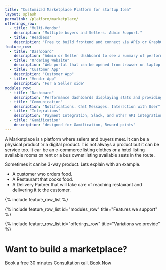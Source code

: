 ```yaml
---
title: "Customized Marketplace Platform for startup Idea"
layout: splash
permalink: /platform/marketplace/
offerings_row:
  - title: "Multi-Vendor"
    description: "Multiple buyers and Sellers. Admin Support."
  - title: "Headless"
    description: "Free to build frontend and connect via APIs or GraphQL"
feature_row:
  - title: "Dashboard"
    description: "Admin or Seller dashboard to see a summary of performance. Recent highlights of new users or products."
  - title: "Ordering Website"
    description: "Web portal that can be opened from browser on laptop or mobile."
  - title: "Customer App"
    description: "Customer App"
  - title: "Vendor App"
    description: "For a Seller side"
modules_row:
  - title: "Dashboard"
    description: "Performance dashboards displaying stats and providing metadata for further analytics."
  - title: "Communication"
    description: "Notifications, Chat Messages, Interaction with User"
  - title: "Integrations"
    description: "Payment Integration, Slack, and other API integration"
  - title: "Gamification"
    description: "designed for Gamification, Reward points"
---
```


A Marketplace is a platform where sellers and buyers meet.
It can be a physical product or a digital product.
It is not always a product but it can be service too.
It can be an e-commerce listing clothes or a hotel listing available rooms on rent or a bus owner listing available seats in the route.

Sometimes it can be 3-way product. Lets explain with an example.
- A customer who orders food.
- A Restaurant that cooks food.
- A Delivery Partner that will take care of reaching restaurant and delivering it to the customer.

{% include feature_row_list %}

{% include feature_row_list id="modules_row" title="Features we support" %}

{% include feature_row_list id="offerings_row" title="Variations we provide" %}

# Want to build a marketplace?

Book a free 30 minutes Consultation call.  [Book Now](mailto:sandesh.soni@songpoem.com)
